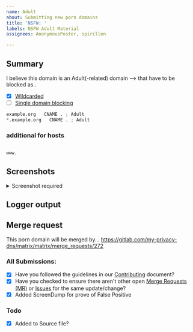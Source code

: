 ```yaml
---
name: Adult
about: Submitting new porn domains
title: 'NSFW: '
labels: NSFW Adult Material
assignees: AnonymousPoster, spirillen

---
```


## Summary
I believe this domain is an Adult(-related) domain --> that have to 
be blocked as..

- [X] [Wildcarded](source/porno-sites/wildcard.list)
- [ ] [Single domain blocking](source/porno-sites/domains.list)

```python
example.org   CNAME . ; Adult
*.example.org   CNAME . ; Adult
```

### additional for hosts
```shell

www.
```

## Screenshots

<details><Summary>Screenshot required</summary>



</details>

## Logger output


## Merge request
This porn domain will be merged by... https://gitlab.com/my-privacy-dns/matrix/matrix/merge_requests/272

### All Submissions:
- [x] Have you followed the guidelines in our [Contributing](CONTRIBUTING.md) document?
- [x] Have you checked to ensure there aren't other open [Merge Requests (MR)](../merge_requests) or [Issues](../issues) for the same update/change?
- [x] Added ScreenDump for prove of False Positive

### Todo
- [x] Added to Source file?



